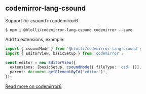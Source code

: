 ## codemirror-lang-csound

Support for csound in codemirror6

```console
$ npm i @hlolli/codemirror-lang-csound codemirror --save
```

Add to extensions, example:

```ts
import { csoundMode } from '@hlolli/codemirror-lang-csound';
import { EditorView, basicSetup } from 'codemirror';

const editor = new EditorView({
  extensions: [basicSetup, csoundMode({ fileType: 'csd' })],
  parent: document.getElementById('editor')!,
});
```

[Read more on codemirror6](https://codemirror.net/)
